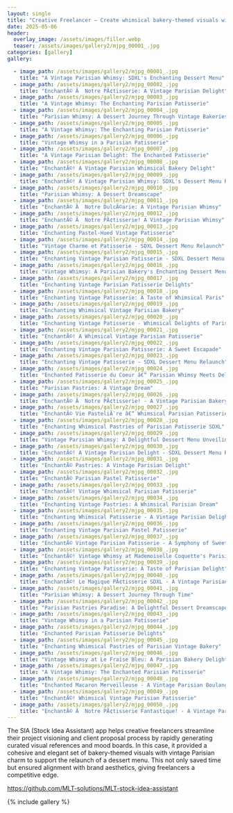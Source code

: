 ```yaml
---
layout: single
title: "Creative Freelancer – Create whimsical bakery-themed visuals with vintage Parisian charm for our dessert menu relaunch"
date: 2025-05-06
header:
  overlay_image: /assets/images/filler.webp
  teaser: /assets/images/gallery2/mjpg_00001_.jpg
categories: [gallery]
gallery:

  - image_path: /assets/images/gallery2/mjpg_00001_.jpg
    title: "A Vintage Parisian Whimsy: SDXL's Enchanting Dessert Menu"
  - image_path: /assets/images/gallery2/mjpg_00002_.jpg
    title: "EnchantÃ© Ã  Notre PÃ¢tisserie: A Vintage Parisian Delight"
  - image_path: /assets/images/gallery2/mjpg_00003_.jpg
    title: "A Vintage Whimsy: The Enchanting Parisian Patisserie"
  - image_path: /assets/images/gallery2/mjpg_00004_.jpg
    title: "Parisian Whimsy: A Dessert Journey Through Vintage Bakeries"
  - image_path: /assets/images/gallery2/mjpg_00005_.jpg
    title: "A Vintage Whimsy: The Enchanting Parisian Patisserie"
  - image_path: /assets/images/gallery2/mjpg_00006_.jpg
    title: "Vintage Whimsy in a Parisian Patisserie"
  - image_path: /assets/images/gallery2/mjpg_00007_.jpg
    title: "A Vintage Parisian Delight: The Enchanted Patisserie"
  - image_path: /assets/images/gallery2/mjpg_00008_.jpg
    title: "EnchantÃ©! A Vintage Parisian Whimsical Bakery Delight"
  - image_path: /assets/images/gallery2/mjpg_00009_.jpg
    title: "EnchantÃ©! A Vintage Parisian Whimsy: SDXL's Dessert Menu Relaunch"
  - image_path: /assets/images/gallery2/mjpg_00010_.jpg
    title: "Parisian Whimsy: A Dessert Dreamscape"
  - image_path: /assets/images/gallery2/mjpg_00011_.jpg
    title: "EnchantÃ© Ã  Notre DulcÃ©arie: A Vintage Parisian Whimsy"
  - image_path: /assets/images/gallery2/mjpg_00012_.jpg
    title: "EnchantÃ© Ã  Notre PÃ¢tisserie! A Vintage Parisian Whimsy"
  - image_path: /assets/images/gallery2/mjpg_00013_.jpg
    title: "Enchanting Pastel-Hued Vintage Patisserie"
  - image_path: /assets/images/gallery2/mjpg_00014_.jpg
    title: "Vintage Charme et Patisserie - SDXL Dessert Menu Relaunch"
  - image_path: /assets/images/gallery2/mjpg_00015_.jpg
    title: "Enchanting Vintage Parisian Patisserie - SDXL Dessert Menu Relaunch"
  - image_path: /assets/images/gallery2/mjpg_00016_.jpg
    title: "Vintage Whimsy: A Parisian Bakery's Enchanting Dessert Menu"
  - image_path: /assets/images/gallery2/mjpg_00017_.jpg
    title: "Enchanting Vintage Parisian Patisserie Delights"
  - image_path: /assets/images/gallery2/mjpg_00018_.jpg
    title: "Enchanting Vintage Patisserie: A Taste of Whimsical Paris"
  - image_path: /assets/images/gallery2/mjpg_00019_.jpg
    title: "Enchanting Whimsical Vintage Parisian Bakery"
  - image_path: /assets/images/gallery2/mjpg_00020_.jpg
    title: "Enchanting Vintage Patisserie - Whimsical Delights of Paris"
  - image_path: /assets/images/gallery2/mjpg_00021_.jpg
    title: "EnchantÃ©! A Whimsical Vintage Parisian Patisserie"
  - image_path: /assets/images/gallery2/mjpg_00022_.jpg
    title: "Enchanting Vintage Parisian Patisserie: A Sweet Escapade"
  - image_path: /assets/images/gallery2/mjpg_00023_.jpg
    title: "Enchanting Vintage Patisserie - SDXL Dessert Menu Relaunch"
  - image_path: /assets/images/gallery2/mjpg_00024_.jpg
    title: "Enchanted Patisserie du Coeur â€“ Parisian Whimsy Meets Delectable Delights"
  - image_path: /assets/images/gallery2/mjpg_00025_.jpg
    title: "Parisian Pastries: A Vintage Dream"
  - image_path: /assets/images/gallery2/mjpg_00026_.jpg
    title: "EnchantÃ© Ã  Notre PÃ¢tisserie! - A Vintage Parisian Bakery Dream"
  - image_path: /assets/images/gallery2/mjpg_00027_.jpg
    title: "EnchantÃ© Vie PasteliÃ¨re â€“ Whimsical Parisian Patisserie"
  - image_path: /assets/images/gallery2/mjpg_00028_.jpg
    title: "Enchanting Whimsical Pastries of Parisian Patisserie SDXL"
  - image_path: /assets/images/gallery2/mjpg_00029_.jpg
    title: "Vintage Parisian Whimsy: A Delightful Dessert Menu Unveiling"
  - image_path: /assets/images/gallery2/mjpg_00030_.jpg
    title: "EnchantÃ©! A Vintage Parisian Delight - SDXL Dessert Menu Relaunch"
  - image_path: /assets/images/gallery2/mjpg_00031_.jpg
    title: "EnchantÃ© Pastries: A Vintage Parisian Delight"
  - image_path: /assets/images/gallery2/mjpg_00032_.jpg
    title: "EnchantÃ© Parisian Pastel Patisserie"
  - image_path: /assets/images/gallery2/mjpg_00033_.jpg
    title: "EnchantÃ©! Vintage Whimsical Parisian Patisserie"
  - image_path: /assets/images/gallery2/mjpg_00034_.jpg
    title: "Enchanting Vintage Pastries: A Whimsical Parisian Dream"
  - image_path: /assets/images/gallery2/mjpg_00035_.jpg
    title: "Enchanting Whimsical Patisserie - A Vintage Parisian Delight"
  - image_path: /assets/images/gallery2/mjpg_00036_.jpg
    title: "Enchanting Vintage Parisian Pastel Patisserie"
  - image_path: /assets/images/gallery2/mjpg_00037_.jpg
    title: "EnchantÃ© Vintage Parisian Patisserie - A Symphony of Sweet Delights"
  - image_path: /assets/images/gallery2/mjpg_00038_.jpg
    title: "EnchantÃ©! Vintage Whimsy at Mademoiselle Coquette's Parisian Patisserie"
  - image_path: /assets/images/gallery2/mjpg_00039_.jpg
    title: "Enchanting Vintage Patisserie: A Taste of Parisian Delight"
  - image_path: /assets/images/gallery2/mjpg_00040_.jpg
    title: "EnchantÃ©! Le Magique PÃ¢tisserie SDXL - A Vintage Parisian Whimsy"
  - image_path: /assets/images/gallery2/mjpg_00041_.jpg
    title: "Parisian Whimsy: A Dessert Journey Through Time"
  - image_path: /assets/images/gallery2/mjpg_00042_.jpg
    title: "Parisian Pastries Paradise: A Delightful Dessert Dreamscape"
  - image_path: /assets/images/gallery2/mjpg_00043_.jpg
    title: "Vintage Whimsy in a Parisian Patisserie"
  - image_path: /assets/images/gallery2/mjpg_00044_.jpg
    title: "Enchanted Parisian Patisserie Delights"
  - image_path: /assets/images/gallery2/mjpg_00045_.jpg
    title: "Enchanting Whimsical Pastries of Parisian Vintage Bakery"
  - image_path: /assets/images/gallery2/mjpg_00046_.jpg
    title: "Vintage Whimsy at Le Fraise Bleu: A Parisian Bakery Delight"
  - image_path: /assets/images/gallery2/mjpg_00047_.jpg
    title: "A Vintage Whimsy: The Enchanted Parisian Patisserie"
  - image_path: /assets/images/gallery2/mjpg_00048_.jpg
    title: "Enchanted Macaron Merveilleuse - A Vintage Parisian Boulangerie"
  - image_path: /assets/images/gallery2/mjpg_00049_.jpg
    title: "EnchantÃ©! Whimsical Vintage Parisian Patisserie"
  - image_path: /assets/images/gallery2/mjpg_00050_.jpg
    title: "EnchantÃ© Ã  Notre PÃ¢tisserie Fantastique! - A Vintage Parisian Whimsy"
---
```



The SIA (Stock Idea Assistant) app helps creative freelancers streamline their project visioning and client proposal process by rapidly generating curated visual references and mood boards. In this case, it provided a cohesive and elegant set of bakery-themed visuals with vintage Parisian charm to support the relaunch of a dessert menu. This not only saved time but ensured alignment with brand aesthetics, giving freelancers a competitive edge.

https://github.com/MLT-solutions/MLT-stock-idea-assistant

{% include gallery %}
